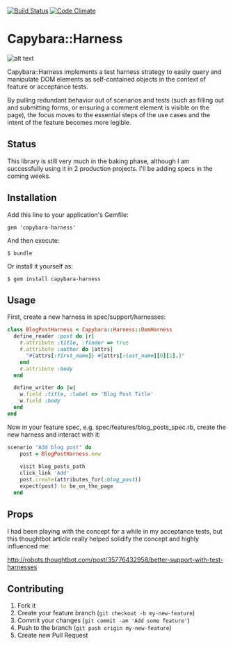 [![Build Status](https://travis-ci.org/[YOUR_GITHUB_USERNAME]/[YOUR_PROJECT_NAME].png)](https://travis-ci.org/twmills/capybara-harness)
[![Code Climate](https://codeclimate.com/github/twmills/capybara-harness.png)](https://codeclimate.com/github/twmills/capybara-harness)

# Capybara::Harness

![alt text](http://upload.wikimedia.org/wikipedia/commons/b/bc/Capybara_harness.jpg "A dignified, harness-wearing capybara")

Capybara::Harness implements a test harness strategy to easily query and manipulate DOM elements as self-contained
objects in the context of feature or acceptance tests.

By pulling redundant behavior out of scenarios and tests (such as filling out and submitting forms, or ensuring a
comment element is visible on the page), the focus moves to the essential steps of the use cases and the intent of
the feature becomes more legible.

## Status

This library is still very much in the baking phase, although I am successfully using it in 2 production projects. I'll
be adding specs in the coming weeks.

## Installation

Add this line to your application's Gemfile:

    gem 'capybara-harness'

And then execute:

    $ bundle

Or install it yourself as:

    $ gem install capybara-harness

## Usage

First, create a new harness in spec/support/harnesses:

```ruby
class BlogPostHarness < Capybara::Harness::DomHarness
  define_reader :post do |r|
    r.attribute :title, :finder => true
    r.attribute :author do |attrs|
      "#{attrs[:first_name]} #{attrs[:last_name][0][1].}"
    end    
    r.attribute :body
  end

  define_writer do |w|
    w.field :title, :label => 'Blog Post Title'
    w.field :body
  end
end
```

Now in your feature spec, e.g. spec/features/blog_posts_spec.rb, create the new harness and interact with it:

```ruby
scenario "Add blog post" do
    post = BlogPostHarness.new
    
    visit blog_posts_path
    click_link 'Add'
    post.create(attributes_for(:blog_post))
    expect(post).to be_on_the_page
  end
```

## Props

I had been playing with the concept for a while in my acceptance tests, but this thoughtbot article really helped
solidify the concept and highly influenced me:

http://robots.thoughtbot.com/post/35776432958/better-support-with-test-harnesses

## Contributing

1. Fork it
2. Create your feature branch (`git checkout -b my-new-feature`)
3. Commit your changes (`git commit -am 'Add some feature'`)
4. Push to the branch (`git push origin my-new-feature`)
5. Create new Pull Request
